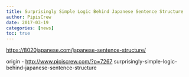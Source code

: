 ```yaml
---
title: Surprisingly Simple Logic Behind Japanese Sentence Structure
author: PipisCrew
date: 2017-03-19
categories: [news]
toc: true
---
```


https://8020japanese.com/japanese-sentence-structure/

origin - http://www.pipiscrew.com/?p=7267 surprisingly-simple-logic-behind-japanese-sentence-structure